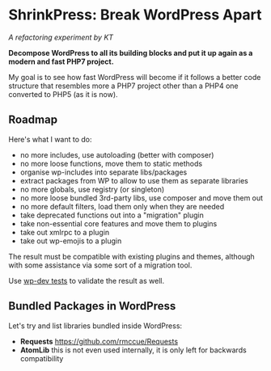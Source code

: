 # ShrinkPress: Break WordPress Apart

*A refactoring experiment by KT*

**Decompose WordPress to all its building blocks and put it up again as a modern and fast PHP7 project.**

My goal is to see how fast WordPress will become if it follows a better code
structure that resembles more a PHP7 project other than a PHP4 one converted
to PHP5 (as it is now).

## Roadmap
Here's what I want to do:

* no more includes, use autoloading (better with composer)
* no more loose functions, move them to static methods
* organise wp-includes into separate libs/packages
* extract packages from WP to allow to use them as separate libraries
* no more globals, use registry (or singleton)
* no more loose bundled 3rd-party libs, use composer and move them out
* no more default filters, load them only when they are needed
* take deprecated functions out into a "migration" plugin
* take non-essential core features and move them to plugins
* take out xmlrpc to a plugin
* take out wp-emojis to a plugin

The result must be compatible with existing plugins and themes, although with
some assistance via some sort of a migration tool.

Use [wp-dev tests](https://github.com/WordPress/wordpress-develop/tree/master/tests/phpunit) to validate the result as well.

## Bundled Packages in WordPress  
Let's try and list libraries bundled inside WordPress:

* **Requests** https://github.com/rmccue/Requests
* **AtomLib** this is not even used internally, it is only left for backwards compatibility
